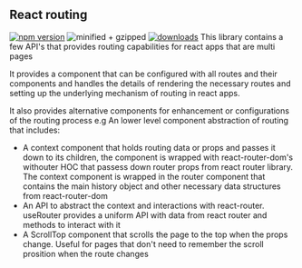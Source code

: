 ## React routing
[![npm version](https://badgen.net/npm/v/router-utils)](https://www.npmjs.com/package/router-utils)
![minified + gzipped](https://badgen.net/bundlephobia/minzip/router-utils)
[![downloads](https://badgen.net/npm/dw/router-utils)](https://www.npmjs.com/package/router-utils)
This library contains a few API's that provides routing capabilities for react apps that are multi pages   

It provides a component that can be configured with all routes and their components and handles the details of rendering 
the necessary routes and setting up the underlying mechanism of routing in react apps.   

It also provides alternative components for enhancement or configurations of the routing process e.g
An lower level component abstraction of routing that includes:
 - A context component that holds routing data or props and passes it down to its children, the component is wrapped with react-router-dom's withouter
    HOC that passess down router props from react router library. The context component is wrapped in the router component that contains the main history object and other necessary data structures from react-router-dom
 - An API to abstract the context and interactions with react-router. useRouter provides a uniform API with data from react router and methods to interact with it
 - A ScrollTop component that scrolls the page to the top when the props change. Useful for pages that don't need to remember the scroll prosition when the route changes
